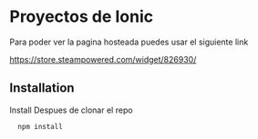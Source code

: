 
# Proyectos de Ionic

Para poder ver la pagina hosteada puedes usar el siguiente link

https://store.steampowered.com/widget/826930/


## Installation

Install
Despues de clonar el repo

```bash
  npm install
```
    
